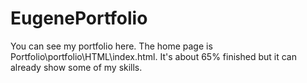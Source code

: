 # EugenePortfolio

You can see my portfolio here. 
The home page is Portfolio\portfolio\HTML\index.html. 
It's about 65% finished but it can already show some of my skills.
